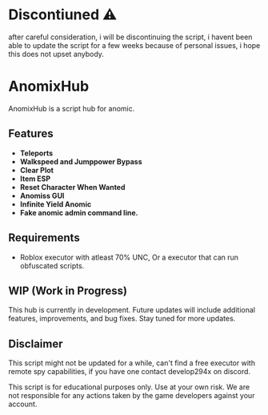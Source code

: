 # Discontiuned ⚠

after careful consideration, i will be discontinuing the script, i havent been able to update the script for a few weeks because of personal issues, i hope this does not upset anybody.

# AnomixHub

AnomixHub is a script hub for anomic.

## Features

- **Teleports**
- **Walkspeed and Jumppower Bypass**
- **Clear Plot**
- **Item ESP**
- **Reset Character When Wanted**
- **Anomiss GUI**
- **Infinite Yield Anomic**
- **Fake anomic admin command line.**

## Requirements

- Roblox executor with atleast 70% UNC, Or a executor that can run obfuscated scripts.

## WIP (Work in Progress)

This hub is currently in development. Future updates will include additional features, improvements, and bug fixes. Stay tuned for more updates.

## Disclaimer

This script might not be updated for a while, can't find a free executor with remote spy capabilities, if you have one contact develop294x on discord.

This script is for educational purposes only. Use at your own risk. We are not responsible for any actions taken by the game developers against your account.

